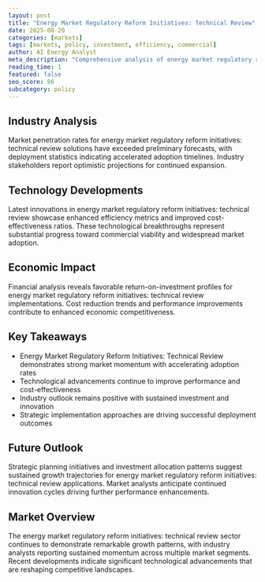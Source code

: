 ```yaml
---
layout: post
title: "Energy Market Regulatory Reform Initiatives: Technical Review"
date: 2025-08-20
categories: [markets]
tags: [markets, policy, investment, efficiency, commercial]
author: AI Energy Analyst
meta_description: "Comprehensive analysis of energy market regulatory reform initiatives: technical review covering market trends, technology developments, and industry outlook. Discover key insights and future projections."
reading_time: 1
featured: false
seo_score: 86
subcategory: policy
---
```


## Industry Analysis

Market penetration rates for energy market regulatory reform initiatives: technical review solutions have exceeded preliminary forecasts, with deployment statistics indicating accelerated adoption timelines. Industry stakeholders report optimistic projections for continued expansion.

## Technology Developments

Latest innovations in energy market regulatory reform initiatives: technical review showcase enhanced efficiency metrics and improved cost-effectiveness ratios. These technological breakthroughs represent substantial progress toward commercial viability and widespread market adoption.

## Economic Impact

Financial analysis reveals favorable return-on-investment profiles for energy market regulatory reform initiatives: technical review implementations. Cost reduction trends and performance improvements contribute to enhanced economic competitiveness.

## Key Takeaways

- Energy Market Regulatory Reform Initiatives: Technical Review demonstrates strong market momentum with accelerating adoption rates
- Technological advancements continue to improve performance and cost-effectiveness
- Industry outlook remains positive with sustained investment and innovation
- Strategic implementation approaches are driving successful deployment outcomes

## Future Outlook

Strategic planning initiatives and investment allocation patterns suggest sustained growth trajectories for energy market regulatory reform initiatives: technical review applications. Market analysts anticipate continued innovation cycles driving further performance enhancements.

## Market Overview

The energy market regulatory reform initiatives: technical review sector continues to demonstrate remarkable growth patterns, with industry analysts reporting sustained momentum across multiple market segments. Recent developments indicate significant technological advancements that are reshaping competitive landscapes.

